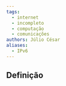 ```yaml
---
tags:
  - internet
  - incompleto
  - computação
  - comunicações
authors: Júlio César
aliases:
  - IPv6
---
```

## Definição
